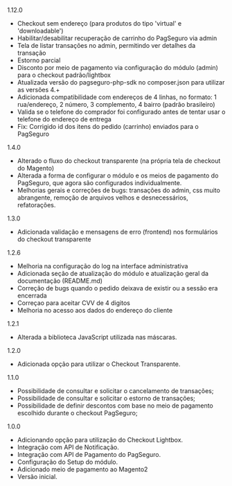 1.12.0
- Checkout sem endereço (para produtos do tipo 'virtual' e 'downloadable')
- Habilitar/desabilitar recuperação de carrinho do PagSeguro via admin
- Tela de listar transações no admin, permitindo ver detalhes da transação
- Estorno parcial
- Disconto por meio de pagamento via configuração do módulo (admin) para o checkout padrão/lightbox
- Atualizada versão do pagseguro-php-sdk no composer.json para utilizar as versões 4.+
- Adicionada compatibilidade com endereços de 4 linhas, no formato: 1 rua/endereço, 2 número, 3 complemento, 4 bairro (padrão brasileiro)
- Valida se o telefone do comprador foi configurado antes de tentar usar o telefone do endereço de entrega
- Fix: Corrigido id dos itens do pedido (carrinho) enviados para o PagSeguro

1.4.0
- Alterado o fluxo do checkout transparente (na própria tela de checkout do Magento)
- Alterada a forma de configurar o módulo e os meios de pagamento do PagSeguro, que agora são configurados individualmente.
- Melhorias gerais e correções de bugs: transações do admin, css muito abrangente, remoção de arquivos velhos e desnecessários, refatorações.

1.3.0
- Adicionada validação e mensagens de erro (frontend) nos formulários do checkout transparente

1.2.6
- Melhoria na configuração do log na interface administrativa
- Adicionada seção de atualização do módulo e atualização geral da documentação (README.md)
- Correção de bugs quando o pedido deixava de existir ou a sessão era encerrada
- Correçao para aceitar CVV de 4 digitos
- Melhoria no acesso aos dados do endereço do cliente

1.2.1
- Alterada a biblioteca JavaScript utilizada nas máscaras.

1.2.0
- Adicionada opção para utilizar o Checkout Transparente.

1.1.0
- Possibilidade de consultar e solicitar o cancelamento de transações;
- Possibilidade de consultar e solicitar o estorno de transações;
- Possibilidade de definir descontos com base no meio de pagamento escolhido durante o checkout PagSeguro;

1.0.0
- Adicionando opção para utilização do Checkout Lightbox. 
- Integração com API de Notificação.
- Integração com API de Pagamento do PagSeguro.
- Configuração do Setup do módulo.
- Adicionado meio de pagamento ao Magento2
- Versão inicial.